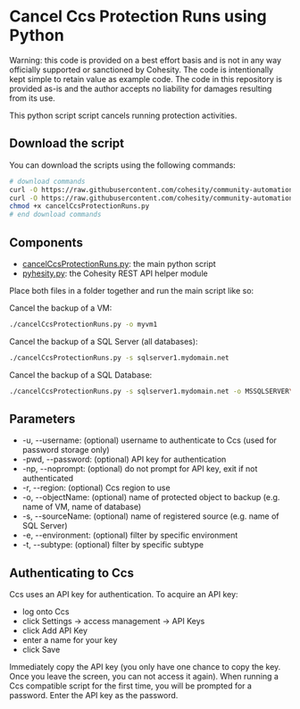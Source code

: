 # Cancel Ccs Protection Runs using Python

Warning: this code is provided on a best effort basis and is not in any way officially supported or sanctioned by Cohesity. The code is intentionally kept simple to retain value as example code. The code in this repository is provided as-is and the author accepts no liability for damages resulting from its use.

This python script script cancels running protection activities.

## Download the script

You can download the scripts using the following commands:

```bash
# download commands
curl -O https://raw.githubusercontent.com/cohesity/community-automation-samples/main/ccs/python/cancelCcsProtectionRuns/cancelCcsProtectionRuns.py
curl -O https://raw.githubusercontent.com/cohesity/community-automation-samples/main/python/pyhesity.py
chmod +x cancelCcsProtectionRuns.py
# end download commands
```

## Components

* [cancelCcsProtectionRuns.py](https://raw.githubusercontent.com/cohesity/community-automation-samples/main/ccs/python/cancelCcsProtectionRuns/cancelCcsProtectionRuns.py): the main python script
* [pyhesity.py](https://raw.githubusercontent.com/cohesity/community-automation-samples/main/python/pyhesity/pyhesity.py): the Cohesity REST API helper module

Place both files in a folder together and run the main script like so:

Cancel the backup of a VM:

```bash
./cancelCcsProtectionRuns.py -o myvm1
```

Cancel the backup of a SQL Server (all databases):

```bash
./cancelCcsProtectionRuns.py -s sqlserver1.mydomain.net
```

Cancel the backup of a SQL Database:

```bash
./cancelCcsProtectionRuns.py -s sqlserver1.mydomain.net -o MSSQLSERVER\mydb
```

## Parameters

* -u, --username: (optional) username to authenticate to Ccs (used for password storage only)
* -pwd, --password: (optional) API key for authentication
* -np, --noprompt: (optional) do not prompt for API key, exit if not authenticated
* -r, --region: (optional) Ccs region to use
* -o, --objectName: (optional) name of protected object to backup (e.g. name of VM, name of database)
* -s, --sourceName: (optional) name of registered source (e.g. name of SQL Server)
* -e, --environment: (optional) filter by specific environment
* -t, --subtype: (optional) filter by specific subtype

## Authenticating to Ccs

Ccs uses an API key for authentication. To acquire an API key:

* log onto Ccs
* click Settings -> access management -> API Keys
* click Add API Key
* enter a name for your key
* click Save

Immediately copy the API key (you only have one chance to copy the key. Once you leave the screen, you can not access it again). When running a Ccs compatible script for the first time, you will be prompted for a password. Enter the API key as the password.
